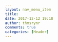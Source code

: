 ```yaml
---
layout: nav_menu_item
title: 
date: 2017-12-12 19:18
author: thmsrynr
comments: true
categories: [Header]
---
```

 
